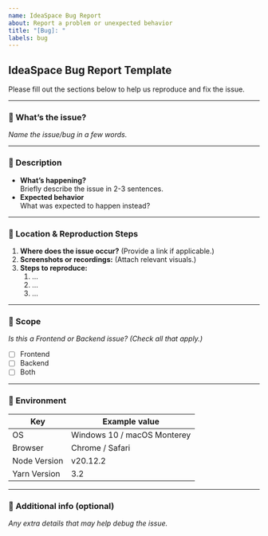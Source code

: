 ```yaml
---
name: IdeaSpace Bug Report
about: Report a problem or unexpected behavior
title: "[Bug]: "
labels: bug
---
```


## IdeaSpace Bug Report Template
Please fill out the sections below to help us reproduce and fix the issue.

---

### 🔹 What’s the issue?
_Name the issue/bug in a few words._

---

### 🔹 Description
- **What’s happening?**  
  Briefly describe the issue in 2-3 sentences.  
- **Expected behavior**  
  What was expected to happen instead?

---

### 🔹 Location & Reproduction Steps
1. **Where does the issue occur?** (Provide a link if applicable.)  
2. **Screenshots or recordings:** (Attach relevant visuals.)  
3. **Steps to reproduce:**  
   1. …  
   2. …  
   3. …

---

### 🔹 Scope  
_Is this a Frontend or Backend issue? (Check all that apply.)_
- [ ] Frontend  
- [ ] Backend  
- [ ] Both  

---

### 🔹 Environment

| Key            | Example value               |
| -------------- | --------------------------- |
| OS             | Windows 10 / macOS Monterey |
| Browser        | Chrome / Safari             |
| Node Version   | v20.12.2                    |
| Yarn Version   | 3.2                         |

---

### 🔹 Additional info (optional)
_Any extra details that may help debug the issue._